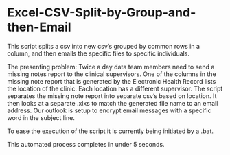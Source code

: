# Excel-CSV-Split-by-Group-and-then-Email

This script splits a csv into new csv’s grouped by common rows in a column, and then emails the specific files to specific individuals.

The presenting problem:
Twice a day data team members need to send a missing notes report to the clinical supervisors. One of the columns in the missing note report that is generated by the Electronic Health Record lists the location of the clinic. Each location has a different supervisor. The script separates the missing note report into separate csv’s based on location. It then looks at a separate .xlxs to match the generated file name to an email address.  Our outlook is setup to encrypt email messages with a specific word in the subject line.

To ease the execution of the script it is currently being initiated by a .bat. 

This automated process completes in under 5 seconds.

